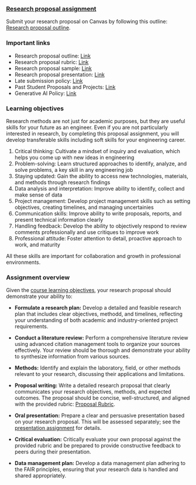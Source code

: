 ### [Research proposal assignment](https://aselshall.github.io/rm/hw/proposal-hw)

Submit your research proposal on Canvas by following this outline: [Research proposal outline](https://aselshall.github.io/rm/hw/proposal-outline).

### Important links
- Research proposal outline: [Link](https://aselshall.github.io/rm/hw/proposal-outline)
- Research proposal rubric: [Link](https://aselshall.github.io/rm/hw/proposal-rubric)
- Research proposal sample: [Link](https://aselshall.github.io/rm/hw/proposal-sample1.pdf)
- Research proposal presentation: [Link](https://aselshall.github.io/rm/hw/presentation-hw)
- Late submission policy: [Link](https://aselshall.github.io/rm/#late-submission-policy)
- Past Student Proposals and Projects: [Link](https://aselshall.github.io/pr/hw/rubric#student-project)
- Generative AI Policy: [Link](https://aselshall.github.io/rm/hw/ai-policy)

### Learning objectives
Research methods are not just for academic purposes, but they are useful skills for your future as an engineer. Even if you are not particularly interested in research, by completing this proposal assignment, you will develop transferable skills including soft skills for your engineering career.
  1. Critical thinking: Cultivate a mindset of inquiry and evaluation, which helps you come up with new ideas in engineering
  2. Problem-solving: Learn structured approaches to identify, analyze, and solve problems, a key skill in any engineering job
  3. Staying updated: Gain the ability to access new technologies, materials, and methods through research findings
  4. Data analysis and interpretation: Improve ability to identify, collect and make sense of data
  5. Project management: Develop project management skills such as setting objectives, creating timelines, and managing uncertainies
  6. Communication skills: Improve ability to write proposals, reports, and present technical information clearly
  7. Handling feedback: Develop the ability to objectively respond to review comments professionally and use critiques to improve work
  8. Professional attitude: Foster attention to detail, proactive approach to work, and maturity

All these skills are important for collaboration and growth in professional environments. 

### Assignment overview
Given the [course learning objectives](https://aselshall.github.io/rm/#course-learning-objectives), your research proposal should demonstrate your ability to:

- **Formulate a research plan:** Develop a detailed and feasible research plan that includes clear objectives, methodd, and timelines, reflecting your understanding of both academic and industry-oriented project requirements.
  
- **Conduct a literature review:** Perform a comprehensive literature review using advanced citation management tools to organize your sources effectively. Your review should be thorough and demonstrate your ability to synthesize information from various sources.

- **Methods:** Identify and explain the laboratory, field, or other methods relevant to your research, discussing their applications and limitations. 

- **Proposal writing:** Write a detailed research proposal that clearly communicates your research objectives, methods, and expected outcomes. The proposal should be concise, well-structured, and aligned with the provided rubric: [Proposal Rubric](https://aselshall.github.io/rm/hw/proposal-rubric).

- **Oral presentation:** Prepare a clear and persuasive presentation based on your research proposal. This will be assessed separately; see the [presentation assignment](https://aselshall.github.io/rm/hw/presentation-hw) for details.

- **Critical evaluation:** Critically evaluate your own proposal against the provided rubric and be prepared to provide constructive feedback to peers during their presentation.

- **Data management plan:** Develop a data management plan adhering to the FAIR principles, ensuring that your research data is handled and shared appropriately.
